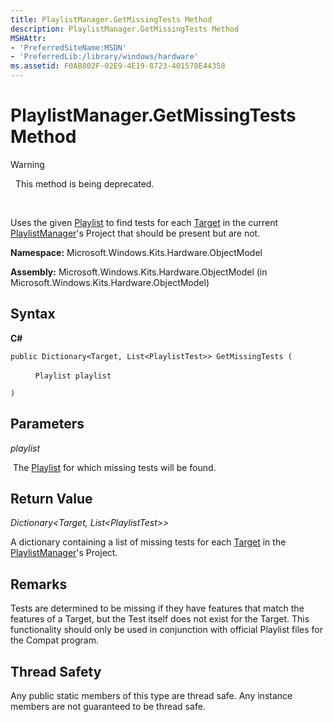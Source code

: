 ```yaml
---
title: PlaylistManager.GetMissingTests Method
description: PlaylistManager.GetMissingTests Method
MSHAttr:
- 'PreferredSiteName:MSDN'
- 'PreferredLib:/library/windows/hardware'
ms.assetid: F0AB802F-02E9-4E19-8723-401570E44358
---
```


# PlaylistManager.GetMissingTests Method

>[!WARNING]
>  This method is being deprecated.

 

Uses the given [Playlist](playlist-class.md) to find tests for each [Target](target-class.md) in the current [PlaylistManager](playlistmanager-class.md)'s Project that should be present but are not.

**Namespace:** Microsoft.Windows.Kits.Hardware.ObjectModel

**Assembly:** Microsoft.Windows.Kits.Hardware.ObjectModel (in Microsoft.Windows.Kits.Hardware.ObjectModel)

## <span id="Syntax"></span><span id="syntax"></span><span id="SYNTAX"></span>Syntax


**C#**

`public Dictionary<Target, List<PlaylistTest>> GetMissingTests (`

          `Playlist playlist`

`)`

## <span id="Parameters"></span><span id="parameters"></span><span id="PARAMETERS"></span>Parameters


*playlist*

 The [Playlist](playlist-class.md) for which missing tests will be found.

## <span id="Return_Value"></span><span id="return_value"></span><span id="RETURN_VALUE"></span>Return Value


*Dictionary&lt;Target, List&lt;PlaylistTest&gt;&gt;*

A dictionary containing a list of missing tests for each [Target](target-class.md) in the [PlaylistManager](playlistmanager-class.md)'s Project.

## <span id="Remarks"></span><span id="remarks"></span><span id="REMARKS"></span>Remarks


Tests are determined to be missing if they have features that match the features of a Target, but the Test itself does not exist for the Target. This functionality should only be used in conjunction with official Playlist files for the Compat program.

## <span id="Thread_Safety"></span><span id="thread_safety"></span><span id="THREAD_SAFETY"></span>Thread Safety


Any public static members of this type are thread safe. Any instance members are not guaranteed to be thread safe.

 

 







